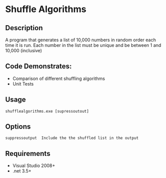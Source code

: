 Shuffle Algorithms
==================

## Description
A program that generates a list of 10,000 numbers in random order each time it is run. Each number in the list must be unique and be between 1 and 10,000 (inclusive)

## Code Demonstrates:
- Comparison of different shuffling algorithms
- Unit Tests


## Usage

    shufflealgorithms.exe [supressoutout]

## Options
    suppressoutput	Include the the shuffled list in the output
 
 
## Requirements
- Visual Studio 2008+
- .net 3.5+